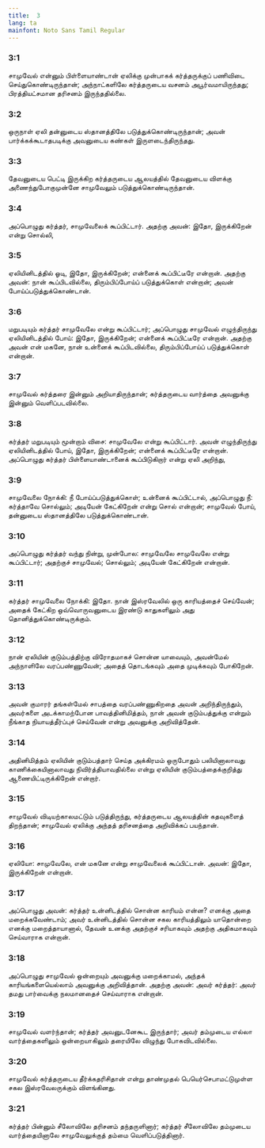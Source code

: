```yaml
---
title:  3
lang: ta
mainfont: Noto Sans Tamil Regular
---
```


###  3:1

சாமுவேல் என்னும் பிள்ளையாண்டான் ஏலிக்கு முன்பாகக் கர்த்தருக்குப் பணிவிடை செய்துகொண்டிருந்தான்; அந்நாட்களிலே கர்த்தருடைய வசனம் அபூர்வமாயிருந்தது; பிரத்தியட்சமான தரிசனம் இருந்ததில்லை.

###  3:2

ஒருநாள் ஏலி தன்னுடைய ஸ்தானத்திலே படுத்துக்கொண்டிருந்தான்; அவன் பார்க்கக்கூடாதபடிக்கு அவனுடைய கண்கள் இருளடைந்திருந்தது.

###  3:3

தேவனுடைய பெட்டி இருக்கிற கர்த்தருடைய ஆலயத்தில் தேவனுடைய விளக்கு அணைந்துபோகுமுன்னே சாமுவேலும் படுத்துக்கொண்டிருந்தான்.

###  3:4

அப்பொழுது கர்த்தர், சாமுவேலைக் கூப்பிட்டார். அதற்கு அவன்: இதோ, இருக்கிறேன் என்று சொல்லி,

###  3:5

ஏலியினிடத்தில் ஓடி, இதோ, இருக்கிறேன்; என்னைக் கூப்பிட்டீரே என்றான். அதற்கு அவன்: நான் கூப்பிடவில்லை, திரும்பிப்போய்ப் படுத்துக்கொள் என்றான்; அவன் போய்ப்படுத்துக்கொண்டான்.

###  3:6

மறுபடியும் கர்த்தர் சாமுவேலே என்று கூப்பிட்டார்; அப்பொழுது சாமுவேல் எழுந்திருந்து ஏலியினிடத்தில் போய்: இதோ, இருக்கிறேன்; என்னைக் கூப்பிட்டீரே என்றான். அதற்கு அவன் என் மகனே, நான் உன்னைக் கூப்பிடவில்லை, திரும்பிப்போய்ப் படுத்துக்கொள் என்றான்.

###  3:7

சாமுவேல் கர்த்தரை இன்னும் அறியாதிருந்தான்; கர்த்தருடைய வார்த்தை அவனுக்கு இன்னும் வெளிப்படவில்லை.

###  3:8

கர்த்தர் மறுபடியும் மூன்றாம் விசை: சாமுவேலே என்று கூப்பிட்டார். அவன் எழுந்திருந்து ஏலியினிடத்தில் போய், இதோ, இருக்கிறேன்; என்னைக் கூப்பிட்டீரே என்றான். அப்பொழுது கர்த்தர் பிள்ளையாண்டானைக் கூப்பிடுகிறார் என்று ஏலி அறிந்து,

###  3:9

சாமுவேலை நோக்கி: நீ போய்ப்படுத்துக்கொள்; உன்னைக் கூப்பிட்டால், அப்பொழுது நீ: கர்த்தாவே சொல்லும்; அடியேன் கேட்கிறேன் என்று சொல் என்றான்; சாமுவேல் போய், தன்னுடைய ஸ்தானத்திலே படுத்துக்கொண்டான்.

###  3:10

அப்பொழுது கர்த்தர் வந்து நின்று, முன்போல: சாமுவேலே சாமுவேலே என்று கூப்பிட்டார்; அதற்குச் சாமுவேல்; சொல்லும்; அடியேன் கேட்கிறேன் என்றான்.

###  3:11

கர்த்தர் சாமுவேலை நோக்கி: இதோ. நான் இஸ்ரவேலில் ஒரு காரியத்தைச் செய்வேன்; அதைக் கேட்கிற ஒவ்வொருவனுடைய இரண்டு காதுகளிலும் அது தொனித்துக்கொண்டிருக்கும்.

###  3:12

நான் ஏலியின் குடும்பத்திற்கு விரோதமாகச் சொன்ன யாவையும், அவன்மேல் அந்நாளிலே வரப்பண்ணுவேன்; அதைத் தொடங்கவும் அதை முடிக்கவும் போகிறேன்.

###  3:13

அவன் குமாரர் தங்கள்மேல் சாபத்தை வரப்பண்ணுகிறதை அவன் அறிந்திருந்தும், அவர்களை அடக்காமற்போன பாவத்தினிமித்தம், நான் அவன் குடும்பத்துக்கு என்றும் நீங்காத நியாயத்தீர்ப்புச் செய்வேன் என்று அவனுக்கு அறிவித்தேன்.

###  3:14

அதினிமித்தம் ஏலியின் குடும்பத்தார் செய்த அக்கிரமம் ஒருபோதும் பலியினாலாவது காணிக்கையினாலாவது நிவிர்த்தியாவதில்லை என்று ஏலியின் குடும்பத்தைக்குறித்து ஆணையிட்டிருக்கிறேன் என்றார்.

###  3:15

சாமுவேல் விடியற்காலமட்டும் படுத்திருந்து, கர்த்தருடைய ஆலயத்தின் கதவுகளைத் திறந்தான்; சாமுவேல் ஏலிக்கு அந்தத் தரிசனத்தை அறிவிக்கப் பயந்தான்.

###  3:16

ஏலியோ: சாமுவேலே, என் மகனே என்று சாமுவேலைக் கூப்பிட்டான். அவன்: இதோ, இருக்கிறேன் என்றான்.

###  3:17

அப்பொழுது அவன்: கர்த்தர் உன்னிடத்தில் சொன்ன காரியம் என்ன? எனக்கு அதை மறைக்கவேண்டாம்; அவர் உன்னிடத்தில் சொன்ன சகல காரியத்திலும் யாதொன்றை எனக்கு மறைத்தாயானால், தேவன் உனக்கு அதற்குச் சரியாகவும் அதற்கு அதிகமாகவும் செய்வாராக என்றான்.

###  3:18

அப்பொழுது சாமுவேல் ஒன்றையும் அவனுக்கு மறைக்காமல், அந்தக் காரியங்களையெல்லாம் அவனுக்கு அறிவித்தான். அதற்கு அவன்: அவர் கர்த்தர்: அவர் தமது பார்வைக்கு நலமானதைச் செய்வாராக என்றான்.

###  3:19

சாமுவேல் வளர்ந்தான்; கர்த்தர் அவனுடனேகூட இருந்தார்; அவர் தம்முடைய எல்லா வார்த்தைகளிலும் ஒன்றையாகிலும் தரையிலே விழுந்து போகவிடவில்லை.

###  3:20

சாமுவேல் கர்த்தருடைய தீர்க்கதரிசிதான் என்று தாண்முதல் பெயெர்செபாமட்டுமுள்ள சகல இஸ்ரவேலருக்கும் விளங்கினது.

###  3:21

கர்த்தர் பின்னும் சீலோவிலே தரிசனம் தந்தருளினார்; கர்த்தர் சீலோவிலே தம்முடைய வார்த்தையினாலே சாமுவேலுக்குத் தம்மை வெளிப்படுத்தினார்.

